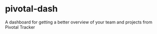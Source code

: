 # pivotal-dash
A dashboard for getting a better overview of your team and projects from Pivotal Tracker
